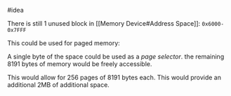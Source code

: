 #idea

There is still 1 unused block in [[Memory Device#Address Space]]: `0x6000-0x7FFF`

This could be used for paged memory:

A single byte of the space could be used as a _page selector_.
the remaining 8191 bytes of memory would be freely accessible.

This would allow for 256 pages of 8191 bytes each. This would provide an additional 2MB of additional space.
